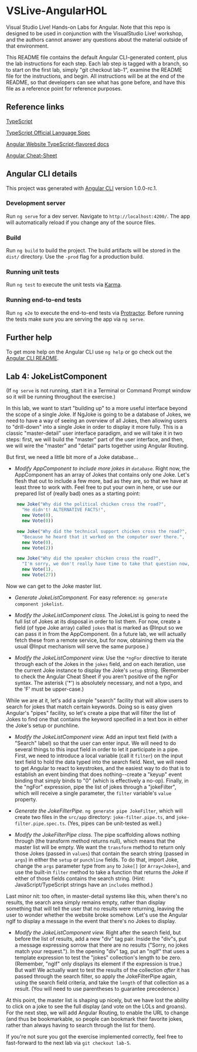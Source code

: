 # VSLive-AngularHOL

Visual Studio Live! Hands-on Labs for Angular. Note that this repo is designed to be used in conjunction with the VisualStudio Live! workshop, and the authors cannot answer any questions about the material outside of that environment.

This README file contains the default Angular CLI-generated content, plus the lab instructions for each step. Each lab step is tagged with a branch, so to start on the first lab, simply "git checkout lab-1", examine the README file for the instructions, and begin. All instructions will be at the end of the README, so that developers can see what has gone before, and have this file as a reference point for reference purposes.

## Reference links

[TypeScript](https://github.com/Microsoft/TypeScript)

[TypeScript Official Language Spec](https://github.com/Microsoft/TypeScript/tree/2.1/doc)

[Angular Website TypeScript-flavored docs](https://angular.io/docs/ts/latest/)

[Angular Cheat-Sheet](https://angular.io/docs/ts/latest/guide/cheatsheet.html)

## Angular CLI details

This project was generated with [Angular CLI](https://github.com/angular/angular-cli) version 1.0.0-rc.1.

### Development server
Run `ng serve` for a dev server. Navigate to `http://localhost:4200/`. The app will automatically reload if you change any of the source files.

### Build

Run `ng build` to build the project. The build artifacts will be stored in the `dist/` directory. Use the `-prod` flag for a production build.

### Running unit tests

Run `ng test` to execute the unit tests via [Karma](https://karma-runner.github.io).

### Running end-to-end tests

Run `ng e2e` to execute the end-to-end tests via [Protractor](http://www.protractortest.org/).
Before running the tests make sure you are serving the app via `ng serve`.

## Further help

To get more help on the Angular CLI use `ng help` or go check out the [Angular CLI README](https://github.com/angular/angular-cli/blob/master/README.md).


## Lab 4: JokeListComponent

(If `ng serve` is not running, start it in a Terminal or Command Prompt window so it will be running throughout the exercise.)

In this lab, we want to start "building up" to a more useful interface beyond the scope of a single Joke. If NgJoke is going to be a database of Jokes, we need to have a way of seeing an overview of all Jokes, then allowing users to "drill-down" into a single Joke in order to display it more fully. This is a classic "master-detail" user interface paradigm, and we will take it in two steps: first, we will build the "master" part of the user interface, and then, we will wire the "master" and "detail" parts together using Angular Routing.

But first, we need a little bit more of a Joke database...

* *Modify AppComponent to include more jokes in `database`.* Right now, the AppComponent has an array of Jokes that contains only one Joke. Let's flesh that out to include a few more, bad as they are, so that we have at least three to work with. Feel free to put your own in here, or use our prepared list of (really bad) ones as a starting point:

````TypeScript
    new Joke("Why did the political chicken cross the road?",
      "He didn't! ALTERNATIVE FACTS!",
      new Vote(0),
      new Vote(0))

    new Joke("Why did the technical support chicken cross the road?",
      "Because he heard that it worked on the computer over there.",
      new Vote(0),
      new Vote(2))

    new Joke("Why did the speaker chicken cross the road?",
      "I'm sorry, we don't really have time to take that question now, but if you'd like I can send you a consulting rate card...",
      new Vote(1),
      new Vote(27))
````

Now we can get to the Joke master list.

* *Generate JokeListComponent.* For easy reference: `ng generate component jokelist`.

* *Modify the JokeListComponent class.* The JokeList is going to need the full list of Jokes at its disposal in order to list them. For now, create a field (of type Joke array) called `jokes` that is marked as @Input so we can pass it in from the AppComponent. (In a future lab, we will actually fetch these from a remote service, but for now, obtaining them via the usual @Input mechanism will serve the same purpose.)

* *Modify the JokeListComponent view.* Use the `*ngFor` directive to iterate through each of the Jokes in the `jokes` field, and on each iteration, use the current Joke instance to display the Joke's `setup` string. (Remember to check the Angular Cheat Sheet if you aren't positive of the ngFor syntax. The asterisk ('*') is absolutely necessary, and not a typo, and the 'F' must be upper-case.)

While we are at it, let's add a simple "search" facility that will allow users to search for jokes that match certain keywords. Doing so is easy given Angular's "pipes" facility, so let's create a pipe that will filter the list of Jokes to find one that contains the keyword specified in a text box in either the Joke's setup or punchline.

* *Modify the JokeListComponent view.* Add an input text field (with a "Search" label) so that the user can enter input. We will need to do several things to this input field in order to let it participate in a pipe. First, we need to introduce a local variable (call it `filter`) on the input text field to hold the data typed into the search field. Next, we will need to get Angular to react to keystrokes, and the easiest way to do that is to establish an event binding that does nothing--create a "keyup" event binding that simply binds to "0" (which is effectively a no-op). Finally, in the "ngFor" expression, pipe the list of jokes through a "jokeFilter", which will receive a single parameter, the `filter` variable's `value` property.

* *Generate the JokeFilterPipe.* `ng generate pipe JokeFilter`, which will create two files in the `src/app` directory: `joke-filter.pipe.ts`, and `joke-filter.pipe.spec.ts`. (Yes, pipes can be unit-tested as well.)

* *Modify the JokeFilterPipe class.* The pipe scaffolding allows nothing through (the transform method returns null), which means that the master list will be empty. We want the `transform` method to return only those Jokes (passed in `values`) that contain the search string (passed in `args`) in either the `setup` or `punchline` fields. To do that, import Joke, change the `args` parameter type from `any` to `Joke[]` (or `Array<Joke>`), and use the built-in `filter` method to take a function that returns the Joke if either of those fields contains the search string. (Hint: JavaScript/TypeScript strings have an `includes` method.)

Last minor nit: too often, in master-detail systems like this, when there's no results, the search area simply remains empty, rather than display something that will tell the user that no results were returning, leaving the user to wonder whether the website broke somehow. Let's use the Angular ngIf to display a message in the event that there's no Jokes to display.

* *Modify the JokeListComponent view.* Right after the search field, but before the list of results, add a new "div" tag pair. Inside the "div"s, put a message expressing sorrow that there are no results ("Sorry, no jokes match your request."). In the opening "div" tag, put an "ngIf" that uses a template expression to test the "jokes" collection's length to be zero. (Remember, "ngIf" only displays its element if the expression is true.) But wait! We actually want to test the results of the collection *after* it has passed through the search filter, so apply the JokeFilterPipe again, using the search field criteria, and take the `length` of that collection as a result. (You will need to use parentheses to guarantee precedence.)

At this point, the master list is shaping up nicely, but we have lost the ability to click on a joke to see the full display (and vote on the LOLs and groans). For the next step, we will add Angular Routing, to enable the URL to change (and thus be bookmarkable, so people can bookmark their favorite jokes, rather than always having to search through the list for them).

If you're not sure you got the exercise implemented correctly, feel free to fast-forward to the next lab via `git checkout lab-5`.
